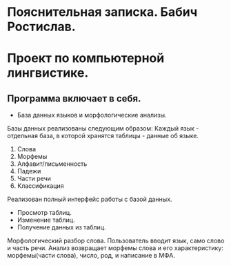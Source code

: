 # Пояснительная записка. Бабич Ростислав.
# Проект по компьютерной лингвистике.
 
## Программа включает в себя.
- База данных языков и морфологические анализы.

Базы данных реализованы следующим образом:
Каждый язык - отдельная база, в которой хранятся таблицы - данные об языке.
1. Слова
2. Морфемы
3. Алфавит/письменность
4. Падежи
5. Части речи
6. Классификация

Реализован полный интерфейс работы с базой данных.
* Просмотр таблиц.
* Изменение таблиц.
* Получение данных из таблиц.

Морфологический разбор слова.
Пользователь вводит язык, само слово и часть речи. Анализ возвращает морфемы слова и его характеристику: морфемы(части слова), число, род, и написание в МФА.